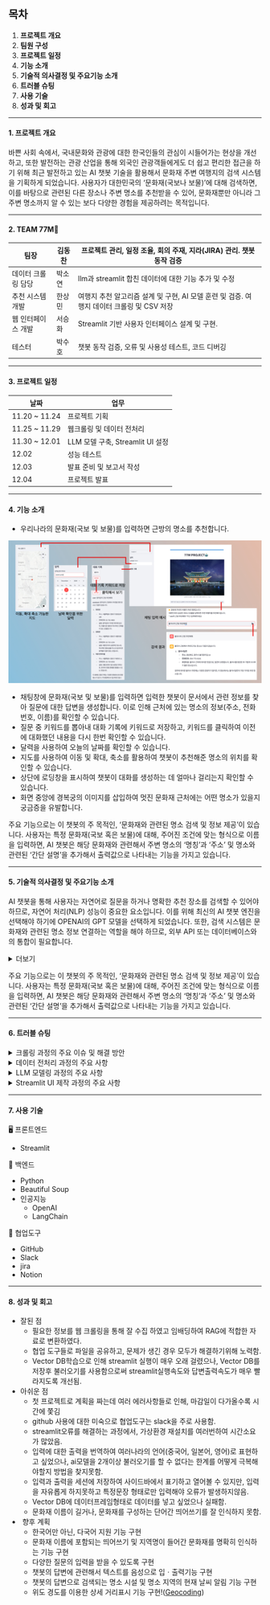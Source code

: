 ## 목차

1.  **프로젝트 개요**
2.  **팀원 구성**
3.  **프로젝트 일정**
4.  **기능 소개**
5.  **기술적 의사결정 및 주요기능 소개**
6.  **트러블 슈팅**
7.  **사용 기술**
8.  **성과 및 회고**
-----
#### **1. 프로젝트 개요**

바쁜 사회 속에서, 국내문화와 관광에 대한 한국인들의 관심이 시들어가는 현상을 개선하고, 또한 발전하는 관광 산업을 통해 외국인 관광객들에게도 더 쉽고 편리한 접근을 하기 위해 최근 발전하고 있는 AI 챗봇 기술을 활용해서 문화재 주변 여행지의 검색 시스템을 기획하게 되었습니다. 사용자가 대한민국의 ‘문화재(국보나 보물)’에 대해 검색하면, 이를 바탕으로 관련된 다른 장소나 주변 명소를 추천받을 수 있어, 문화재뿐만 아니라 그 주변 명소까지 알 수 있는 보다 다양한 경험을 제공하려는 목적입니다.

-----
#### **2. TEAM 77M🤖**

| 팀장 | 김동찬 | 프로젝트 관리, 일정 조율, 회의 주재, 지라(JIRA) 관리. 챗봇 동작 검증 |
| --- | --- | --- |
| 데이터 크롤링 담당 | 박소연 | llm과 streamlit 합친 데이터에 대한 기능 추가 및 수정 |
| 추천 시스템 개발 | 한상민 | 여행지 추천 알고리즘 설계 및 구현, AI 모델 훈련 및 검증. 여행지 데이터 크롤링 및 CSV 저장 |
| 웹 인터페이스 개발 | 서승화 | Streamlit 기반 사용자 인터페이스 설계 및 구현. |
| 테스터 | 박수호 | 챗봇 동작 검증, 오류 및 사용성 테스트, 코드 디버깅 |
-----
#### **3. 프로젝트 일정**

| 날짜 | 업무 |
| --- | --- |
| 11.20 ~ 11.24 | 프로젝트 기획 |
| 11.25 ~ 11.29 | 웹크롤링 및 데이터 전처리 |
| 11.30 ~ 12.01 | LLM 모델 구축, Streamlit UI 설정 |
| 12.02 | 성능 테스트 |
| 12.03 | 발표 준비 및 보고서 작성 |
| 12.04 | 프로젝트 발표 |
-----
#### **4. 기능 소개**

- 우리나라의 문화재(국보 및 보물)를 입력하면 근방의 명소를 추천합니다.

![와이어프레임 이미지](https://github.com/KimDongChan95/77M_Project/blob/hsm/%EC%99%80%EC%9D%B4%EC%96%B4%ED%94%84%EB%A0%88%EC%9E%84.jpg?raw=true)

- 채팅창에 문화재(국보 및 보물)를 입력하면 입력한 챗봇이 문서에서 관련 정보를 찾아 질문에 대한 답변을 생성합니다. 이로 인해 근처에 있는 명소의 정보(주소, 전화 번호, 이름)를 확인할 수 있습니다.
- 질문 중 키워드를 뽑아내 대화 기록에 키워드로 저장하고, 키워드를 클릭하여 이전에 대화했던 내용을 다시 한번 확인할 수 있습니다.
- 달력을 사용하여 오늘의 날짜를 확인할 수 있습니다.
- 지도를 사용하여 이동 및 확대, 축소를 활용하여 챗봇이 추천해준 명소의 위치를 확인할 수 있습니다.
- 상단에 로딩창을 표시하여 챗봇이 대화를 생성하는 데 얼마나 걸리는지 확인할 수 있습니다.
- 화면 중앙에 경복궁의 이미지를 삽입하여 멋진 문화재 근처에는 어떤 명소가 있을지 궁금증을 유발합니다.

주요 기능으로는 이 챗봇의 주 목적인, ‘문화재와 관련된 명소 검색 및 정보 제공’이 있습니다. 사용자는 특정 문화재(국보 혹은 보물)에 대해, 주어진 조건에 맞는 형식으로 이름을 입력하면, AI 챗봇은 해당 문화재와 관련해서 주변 명소의 ‘명칭’과 ‘주소’ 및 명소와 관련된 ‘간단 설명’을 추가해서 출력값으로 나타내는 기능을 가지고 있습니다.

-----
#### **5. 기술적 의사결정 및 주요기능 소개**

AI 챗봇을 통해 사용자는 자연어로 질문을 하거나 명확한 추천 장소를 검색할 수 있어야 하므로, 자연어 처리(NLP) 성능이 중요한 요소입니다. 이를 위해 최신의 AI 챗봇 엔진을 선택해야 하기에 OPENAI의 GPT 모델을 선택하게 되었습니다. 또한, 검색 시스템은 문화재와 관련된 명소 정보 연결하는 역할을 해야 하므로, 외부 API 또는 데이터베이스와의 통합이 필요합니다.

<details>
<summary>더보기</summary>

챗봇 프로젝트에서 텍스트 유사도 비교방식을 결정하기 위해 벡터기반 유사도비교와 FuzzyWuzzy 라이브러리를 비교하고, 각각의 장단점을 검토한 후 기술적 선택을 진행하였습니다. 벡터 기반 방식을 최종 선택했는데 그 이유는 벡터 방식은 동의어와 문맥적 유사도를 효과적으로 인식하며, 다양한 언어와 긴 텍스트에서도 높은 정확도를 제공합니다. 데이터의 양이 많지 않다면 fuzzyWuzzy 라이브러리를 사용하는 것이 간단한 구현과 빠른 테스트에 유리하지만 데이터의 양이 많거나 향후 복잡한 기능들이 추가될 것을 고려하여 벡터기반 유사도비교가 사용자의 문맥적 의도를 더 정확히 파악할 수 있기 때문에 더 적합하다고 판단했습니다.

텍스트가 특정 구분자로만 나누어도 충분하고, 구분자 하나로도 텍스트를 적절히 나눌 수 있기 때문에 CharacterTextSplitter를 사용했습니다.

OpenAiEmbeddings은 강력하게 언어모델과 상호작용하여 텍스트 임베딩을 생성해주고 단어나 문장의 의미를 포착하고, 기계학습모델이 텍스트 데이터를 이해하고 처리할 수 있도록 하기 때문에 선택되었습니다.

개발한 LLM모델의 결과물을 보여주기 위해 A faster way to build and share data apps인 Streamlit을 사용하였습니다.

</details>

주요 기능으로는 이 챗봇의 주 목적인, ‘문화재와 관련된 명소 검색 및 정보 제공’이 있습니다. 사용자는 특정 문화재(국보 혹은 보물)에 대해, 주어진 조건에 맞는 형식으로 이름을 입력하면, AI 챗봇은 해당 문화재와 관련해서 주변 명소의 ‘명칭’과 ‘주소’ 및 명소와 관련된 ‘간단 설명’을 추가해서 출력값으로 나타내는 기능을 가지고 있습니다.

-----
#### **6. 트러블 슈팅**

<details>
<summary>크롤링 과정의 주요 이슈 및 해결 방안</summary>

- 크롤링 과정에서 변수들이 많았습니다. 문화재 위키 백과 사이트의 갑작스러운 개편이 있었고, 여행지 사이트는 팀원들이 지금까지 학습한 지식만으로는 크롤링이 어려운 문제가 있었습니다. 문화재 사이트 개편 사안으로는 보물이 국보로 승격되거나, 화재나 소실로 인해 문화재 지정이 해제되는 등의 이유로 리스트가 변경된 점이 있었습니다. 한편 여행지 사이트 크롤링에서는 한상민님께서 HTML 구조를 분석하여 문제를 해결하고 크롤링에 성공하셨습니다. 반면에 김동찬님은 Selenium을 활용한 동적 크롤링을 시도했으나, 작업 시간이 2~3시간이나 소요되었고 실패 시 다음 페이지로 넘어가지 못해 크롤링이 중단되는 문제가 발생했습니다. 이를 개선하기 위해 실패한 페이지를 다시 크롤링하거나 생략하고 넘어가는 방식으로 코드를 수정해 시도했으나, 3994개의 페이지 중 2600페이지에서 작업이 중단되는 등의 한계를 겪었습니다. 이 과정을 통해 동적 크롤링의 한계를 깨달았고, 동시에 해당 사이트에서는 고정된 HTML 구조와 효율적인 데이터 수집, 빠른 처리 속도, 복구 용이성, 낮은 리소스 소모로 인해 해당 사이트에서는 정적 크롤링이 더 안정적이고 효율적이었다는 것을 깨달았습니다.
</details>

<details>
<summary>데이터 전처리 과정의 주요 사항</summary>

- 데이터 전처리 과정에서 보물에서 해제된 데이터는 지정일 열에 "승격", "해제", "소실", "재지정"이라는 텍스트가 포함된다는 공통점이 있었습니다. 이를 바탕으로 팀원 모두가 파이썬 판다스(Pandas)를 활용해 df[~df['지정일'].str.contains('승격|해제|소실|재지정', na=False)] 코드를 사용하여 해당 문구가 포함된 행을 제거하고, df.drop_duplicates 코드를 활용해 명칭 열에서 중복된 행 중 하나를 제거하려 했습니다. 그러나 크롤링 코드와 이를 융합하는 과정에서 어려움을 겪었고, 시간상의 제한으로 인해 취소선이 표시된 국보나 보물을 일일이 확인하는 방식으로 작업을 진행했습니다. 해당 작업은 소연님께서 맡아주시고, 최종적으로 57개의 취소선 데이터를 확인해주셨습니다.
</details>

<details>
<summary>LLM 모델링 과정의 주요 사항</summary>
- LLM 모델링 과정에서 김동찬님은 문자열 간의 유사도를 비교하고 이를 바탕으로  텍스트 매칭을 수행하는 fuzzywuzzy 라이브러리를 활용하여 로딩 속도가 빠르고(거의 실시간으로 출력됨), 입력에 대한 응답 정확도가 높은(크롤링한 데이터에서 데이터 가져올 확률 90%) 모델을 구현했습니다. 그러나 이번 팀 프로젝트의 취지에 비추어보면, RAG와 RAGchain 기술을 사용해 배운 내용을 활용하는 것이 더 적합한 것 같다는 박수호님의 의견이 있었고, 이에 따라, FAISS를 Retriever로 변환하고 RAGchian기술도 배운것을 토대로 구현하신 한상민님의 LLM모델링을 저희 챗봇의 기초로 채택하여 프로젝트를 진행하게 되었습니다.

또한 많은 양의 페이지를 로드하다보니, 시간 지연 및 메모리 부족 등 리소스 문제도 발생했습니다. 이에 추후 FIASS DB를 로컬로 저장하는 방안으로, 로딩에 소요되는 시간 및 메모리 방면에서 조금 더 효율적인 작업을 할 수 있었습니다.
</details>

<details>
<summary>Streamlit UI 제작 과정의 주요 사항</summary>
- Streamlit UI 제작 과정 중에는 버전에 따라 오류가 있는 것 제외하고는 괜찮았으나, LLM모델링과 Streamlit 코드를 통합하는 과정에서 LLM 모델링 시간의 지연이 streamlit까지 영향을 받아, 이를 보다 단축하기 위해, time.sleep()을 0.01초로 설정하는 등 여러 번의 코드 수정이 진행되었다.      
</details>

-----

#### **7\. 사용 기술**

🖥️ 프론트엔드

-   Streamlit

📀 백엔드

-   Python
-   Beautiful Soup
-   인공지능
    -   OpenAI
    -   LangChain

💬 협업도구

-   GitHub
-   Slack
-   jira
-   Notion
-----
#### **8\. 성과 및 회고**

-   잘된 점
    -   필요한 정보를 웹 크롤링을 통해 잘 수집 하였고 임배딩하여 RAG에 적합한 자료로 변환하였다.
    -   협업 도구들로 파일을 공유하고, 문제가 생긴 경우 모두가 해결하기위해 노력함.
    -   Vector DB학습으로 인해 streamlit 실행이 매우 오래 걸렸으나, Vector DB를 저장후 불러오기를 사용함으로써 streamlit실행속도와 답변출력속도가 매우 빨라지도록 개선됨.
-   아쉬운 점
    -   첫 프로젝트로 계획을 짜는데 여러 에러사항들로 인해, 마감일이 다가올수록 시간에 쫓김
    -   github 사용에 대한 미숙으로 협업도구는 slack을 주로 사용함.
    -   streamlit오류를 해결하는 과정에서, 가상환경 재설치를 여러번하여 시간소요가 많았음.
    -   입력에 대한 출력을 번역하여 여러나라의 언어(중국어, 일본어, 영어)로 표현하고 싶었으나, ai모델을 2개이상 불러오기를 할 수 없다는 한계를 어떻게 극복해야할지 방법을 찾지못함.
    -   입력과 출력을 세션에 저장하여 사이드바에서 표기하고 열어볼 수 있지만, 입력을 자유롭게 하지못하고 특정문장 형태로만 입력해야 오류가 발생하지않음.
    -   Vector DB에 데이터프레임형태로 데이터를 넣고 싶었으나 실패함.
    -   문화재 이름이 길거나, 문화재를 구성하는 단어간 띄어쓰기를 잘 인식하지 못함.
-    향후 계획
    -   한국어만 아닌, 다국어 지원 기능 구현
    -   문화재 이름에 포함되는 띄어쓰기 및 지역명이 들어간 문화재를 명확히 인식하는 기능 구현
    -   다양한 질문의 입력을 받을 수 있도록 구현
    -   챗봇의 답변에 관련해서 텍스트를 음성으로 입ㆍ출력기능 구현
    -   챗봇의 답변으로 검색되는 명소 시설 및 명소 지역의 현재 날씨 알림 기능 구현
    -   위도 경도를 이용한 상세 거리표시 기능 구현!([Geocoding](https://ko.wikipedia.org/wiki/%EC%A7%80%EC%98%A4%EC%BD%94%EB%94%A9))
